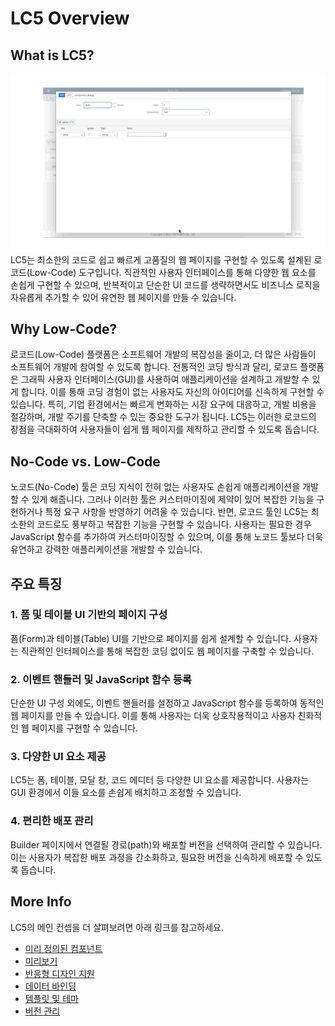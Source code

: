 # LC5 Overview

## What is LC5?

![Image](assets/lc5_introduce.gif)
LC5는 최소한의 코드로 쉽고 빠르게 고품질의 웹 페이지를 구현할 수 있도록 설계된 로코드(Low-Code) 도구입니다. 직관적인 사용자 인터페이스를 통해 다양한 웹 요소를 손쉽게 구현할 수 있으며, 반복적이고 단순한 UI 코드를 생략하면서도 비즈니스 로직을 자유롭게 추가할 수 있어 유연한 웹 페이지를 만들 수 있습니다.

## Why Low-Code?

로코드(Low-Code) 플랫폼은 소프트웨어 개발의 복잡성을 줄이고, 더 많은 사람들이 소프트웨어 개발에 참여할 수 있도록 합니다. 전통적인 코딩 방식과 달리, 로코드 플랫폼은 그래픽 사용자 인터페이스(GUI)를 사용하여 애플리케이션을 설계하고 개발할 수 있게 합니다. 이를 통해 코딩 경험이 없는 사용자도 자신의 아이디어를 신속하게 구현할 수 있습니다. 특히, 기업 환경에서는 빠르게 변화하는 시장 요구에 대응하고, 개발 비용을 절감하며, 개발 주기를 단축할 수 있는 중요한 도구가 됩니다. LC5는 이러한 로코드의 장점을 극대화하여 사용자들이 쉽게 웹 페이지를 제작하고 관리할 수 있도록 돕습니다.

## No-Code vs. Low-Code

노코드(No-Code) 툴은 코딩 지식이 전혀 없는 사용자도 손쉽게 애플리케이션을 개발할 수 있게 해줍니다. 그러나 이러한 툴은 커스터마이징에 제약이 있어 복잡한 기능을 구현하거나 특정 요구 사항을 반영하기 어려울 수 있습니다. 반면, 로코드 툴인 LC5는 최소한의 코드로도 풍부하고 복잡한 기능을 구현할 수 있습니다. 사용자는 필요한 경우 JavaScript 함수를 추가하여 커스터마이징할 수 있으며, 이를 통해 노코드 툴보다 더욱 유연하고 강력한 애플리케이션을 개발할 수 있습니다.

## 주요 특징

### 1. 폼 및 테이블 UI 기반의 페이지 구성

폼(Form)과 테이블(Table) UI를 기반으로 페이지를 쉽게 설계할 수 있습니다. 사용자는 직관적인 인터페이스를 통해 복잡한 코딩 없이도 웹 페이지를 구축할 수 있습니다.

### 2. 이벤트 핸들러 및 JavaScript 함수 등록

단순한 UI 구성 외에도, 이벤트 핸들러를 설정하고 JavaScript 함수를 등록하여 동적인 웹 페이지를 만들 수 있습니다. 이를 통해 사용자는 더욱 상호작용적이고 사용자 친화적인 웹 페이지를 구현할 수 있습니다.

### 3. 다양한 UI 요소 제공

LC5는 폼, 테이블, 모달 창, 코드 에디터 등 다양한 UI 요소를 제공합니다. 사용자는 GUI 환경에서 이들 요소를 손쉽게 배치하고 조정할 수 있습니다.

### 4. 편리한 배포 관리

Builder 페이지에서 연결될 경로(path)와 배포할 버전을 선택하여 관리할 수 있습니다. 이는 사용자가 복잡한 배포 과정을 간소화하고, 필요한 버전을 신속하게 배포할 수 있도록 돕습니다.

## More Info

LC5의 메인 컨셉을 더 살펴보려면 아래 링크를 참고하세요.

- [미리 정의된 컴포넌트](concepts/prebuilt_components.md)
- [미리보기](concepts/preview.md)
- [반응형 디자인 지원](concepts/responsive.md)
- [데이터 바인딩](concepts/binding.md)
- [템플릿 및 테마](concepts/templates.md)
- [버전 관리](concepts/versioning.md)
